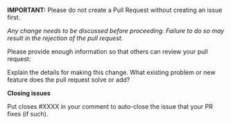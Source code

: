 **IMPORTANT:** Please do not create a Pull Request without creating an issue first.

_Any change needs to be discussed before proceeding. Failure to do so may result in the rejection of the pull request._

Please provide enough information so that others can review your pull request:

Explain the details for making this change. What existing problem or new feature does the pull request solve or add?

**Closing issues**

Put closes #XXXX in your comment to auto-close the issue that your PR fixes (if such).
